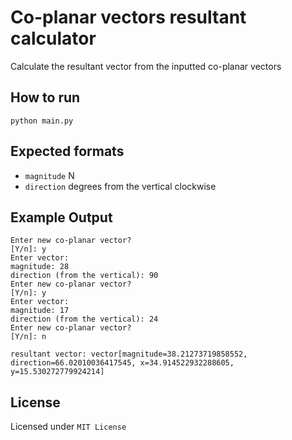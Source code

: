 # Co-planar vectors resultant calculator

Calculate the resultant vector from the inputted co-planar vectors

## How to run

```shell
python main.py
```

## Expected formats

- `magnitude` N
- `direction` degrees from the vertical clockwise

## Example Output

```
Enter new co-planar vector?
[Y/n]: y
Enter vector:
magnitude: 28
direction (from the vertical): 90
Enter new co-planar vector?
[Y/n]: y
Enter vector:
magnitude: 17
direction (from the vertical): 24
Enter new co-planar vector?
[Y/n]: n

resultant vector: vector[magnitude=38.21273719858552, direction=66.02010036417545, x=34.914522932288605, y=15.530272779924214]
```

## License

Licensed under ```MIT License```
